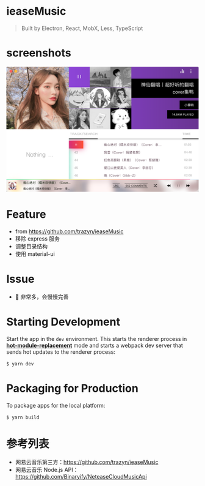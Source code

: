 # ieaseMusic

> Built by Electron, React, MobX, Less, TypeScript

# screenshots

![PREVIEW](./screenshots/player.png)

# Feature

-   from https://github.com/trazyn/ieaseMusic
-   移除 express 服务
-   调整目录结构
-   使用 material-ui

# Issue

-   🐛 非常多，会慢慢完善

# Starting Development

Start the app in the `dev` environment. This starts the renderer process in [**hot-module-replacement**](https://webpack.js.org/guides/hmr-react/) mode and starts a webpack dev server that sends hot updates to the renderer process:

```bash
$ yarn dev
```

# Packaging for Production

To package apps for the local platform:

```bash
$ yarn build
```

# 参考列表

-   网易云音乐第三方：https://github.com/trazyn/ieaseMusic
-   网易云音乐 Node.js API：https://github.com/Binaryify/NeteaseCloudMusicApi

